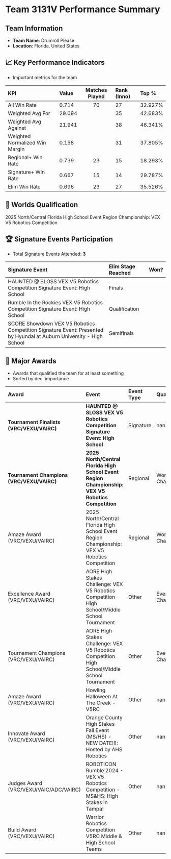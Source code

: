 # Team 3131V Performance Summary

##  Team Information
- **Team Name**: Drumroll Please
- **Location**: Florida, United States

## 📈 Key Performance Indicators
- Important metrics for the team

| KPI | Value | Matches Played | Rank (Inno) | Top % |
|:---|:-----|:--------------:|:----|:-----|
| All Win Rate | 0.714 | 70 | 27 | 32.927% |
| Weighted Avg For | 29.094 |  | 35 | 42.683% |
| Weighted Avg Against | 21.941 |  | 38 | 46.341% |
| Weighted Normalized Win Margin | 0.158 |  | 31 | 37.805% |
| Regional+ Win Rate | 0.739 | 23 | 15 | 18.293% |
| Signature+ Win Rate | 0.667 | 15 | 14 | 29.787% |
| Elim Win Rate | 0.696 | 23 | 27 | 35.526% |


## 🎯 Worlds Qualification
2025 North/Central Florida High School Event Region Championship: VEX V5 Robotics Competition

## 🏆 Signature Events Participation
- Total Signature Events Attended: **3**

| Signature Event | Elim Stage Reached | Won? |
|:----------------|:-------------------|:----|
| HAUNTED @ SLOSS VEX V5 Robotics Competition Signature Event: High School | Finals |  |
| Rumble In the Rockies VEX V5 Robotics Competition Signature Event: High School | Qualification |  |
| SCORE Showdown VEX V5 Robotics Competition Signature Event: Presented by Hyundai at Auburn University - High School | Semifinals |  |


## 🥇 Major Awards
- Awards that qualified the team for at least something
- Sorted by dec. importance

| Award | Event | Event Type | Qualification |
|:------|:------|:-----------|:--------------|
| **Tournament Finalists (VRC/VEXU/VAIRC)** | **HAUNTED @ SLOSS VEX V5 Robotics Competition Signature Event: High School** | Signature | nan |
| **Tournament Champions (VRC/VEXU/VAIRC)** | **2025 North/Central Florida High School Event Region Championship: VEX V5 Robotics Competition** | Regional | World Championship |
| Amaze Award (VRC/VEXU/VAIRC) | 2025 North/Central Florida High School Event Region Championship: VEX V5 Robotics Competition | Regional | World Championship |
| Excellence Award (VRC/VEXU/VAIRC) | AORE High Stakes Challenge: VEX V5 Robotics Competition High School/Middle School Tournament | Other | Event Region Championship |
| Tournament Champions (VRC/VEXU/VAIRC) | AORE High Stakes Challenge: VEX V5 Robotics Competition High School/Middle School Tournament | Other | Event Region Championship |
| Amaze Award (VRC/VEXU/VAIRC) | Howling Halloween At The Creek - V5RC | Other | nan |
| Innovate Award (VRC/VEXU/VAIRC) | Orange County High Stakes Fall Event (MS/HS) - NEW DATE!!!: Hosted by AHS Robotics | Other | nan |
| Judges Award (VRC/VEXU/VAIC/ADC/VAIRC) | ROBOTICON Rumble 2024 - VEX V5 Robotics Competition - MS&HS: High Stakes in Tampa! | Other | nan |
| Build Award (VRC/VEXU/VAIRC) | Warrior Robotics Competition V5RC Middle & High School Teams | Other | nan |

